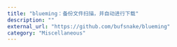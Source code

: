 ```yaml
---
title: "blueming：备份文件扫描，并自动进行下载"
description: ""
external_url: "https://github.com/bufsnake/blueming"
category: "Miscellaneous"
---
```

